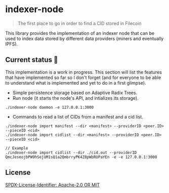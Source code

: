 indexer-node
=======================

> The first place to go in order to find a CID stored in Filecoin


This library provides the implementation of an indexer node that can be used
to index data stored by different data providers (miners and eventually IPFS).


## Current status 🚧
This implementation is a work in progress. This section will list
the features that have implemented so far so I don't forget (and for
everyone to be able to understand what is implemented and yet to do in
a first glimpse).

- Simple persistence storage based on Adaptive Radix Trees.
- Run node (it starts the node's API, and intializes its storage).
```
./indexer-node daemon -e 127.0.0.1:3000
```
- Commands to read a list of CIDs from a manifest and a cid list.
```
./indexer-node import manifest --dir <manifest> --providerID <peer.ID> --pieceID <cid>
./indexer-node import cidlist --dir <manifest> --providerID <peer.ID> --pieceID <cid>

// Example
./indexer-node import cidlist --dir ./cid.out --providerID QmcJeseojbPW9hSejUM1sQ1a2QmbrryPK4Z8pWbRUPaYEn -e -e 127.0.0.1:3000

```

## License
[SPDX-License-Identifier: Apache-2.0 OR MIT](LICENSE.md)

